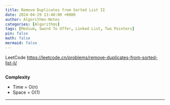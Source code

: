 ```yaml
---
title: Remove Duplicates from Sorted List II
date: 2024-04-29 13:40:00 +0800
author: Algorithms-Notes
categories: [Algorithms]
tags: [Medium, Sword To Offer, Linked List, Two Pointers]
pin: false
math: false
mermaid: false
---
```


LeetCode <https://leetcode.cn/problems/remove-duplicates-from-sorted-list-ii/>

```java

```

**Complexity**

* Time = O(n) 
* Space = O(1) 

---